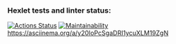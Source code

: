 ### Hexlet tests and linter status:

[![Actions Status](https://github.com/krokojabba/frontend-project-44/workflows/hexlet-check/badge.svg)](https://github.com/krokojabba/frontend-project-44/actions)
[![Maintainability](https://api.codeclimate.com/v1/badges/3947d3ca71d6f9ec5382/maintainability)](https://codeclimate.com/github/krokojabba/frontend-project-44/maintainability)
https://asciinema.org/a/y20IoPcSgaDRI1ycuXLM19ZgN
